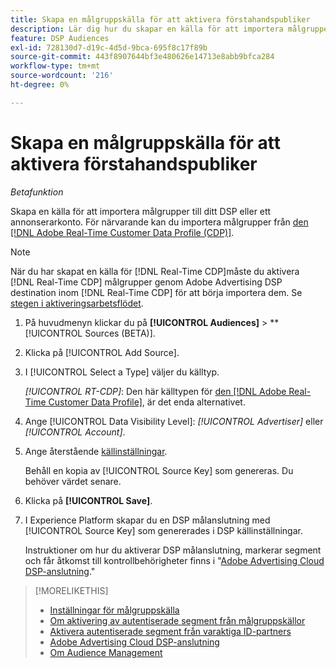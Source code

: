 ```yaml
---
title: Skapa en målgruppskälla för att aktivera förstahandspubliker
description: Lär dig hur du skapar en källa för att importera målgrupper till ditt konto eller till ett annonserarkonto.
feature: DSP Audiences
exl-id: 728130d7-d19c-4d5d-9bca-695f8c17f89b
source-git-commit: 443f8907644bf3e480626e14713e8abb9bfca284
workflow-type: tm+mt
source-wordcount: '216'
ht-degree: 0%

---
```


# Skapa en målgruppskälla för att aktivera förstahandspubliker

*Betafunktion*

<!-- Will this remain for admin users/Adobe account teams only? -->

Skapa en källa för att importera målgrupper till ditt DSP eller ett annonserarkonto. För närvarande kan du importera målgrupper från [den [!DNL Adobe Real-Time Customer Data Profile (CDP)]](https://experienceleague.adobe.com/docs/experience-platform/rtcdp/overview.html).

>[!NOTE]
>
>När du har skapat en källa för [!DNL Real-Time CDP]måste du aktivera [!DNL Real-Time CDP] målgrupper genom Adobe Advertising DSP destination inom [!DNL Real-Time CDP] för att börja importera dem. Se [stegen i aktiveringsarbetsflödet](source-about.md#workflow-sources).

1. På huvudmenyn klickar du på **[!UICONTROL Audiences]** > **[!UICONTROL Sources (BETA)].

1. Klicka på [!UICONTROL Add Source].

1. I [!UICONTROL Select a Type] väljer du källtyp.

   *[!UICONTROL RT-CDP]*: Den här källtypen för [den [!DNL Adobe Real-Time Customer Data Profile]](source-about.md), är det enda alternativet.

1. Ange [!UICONTROL Data Visibility Level]: *[!UICONTROL Advertiser]* eller *[!UICONTROL Account]*.

1. Ange återstående [källinställningar](source-settings.md).

   Behåll en kopia av [!UICONTROL Source Key] som genereras. Du behöver värdet senare.

1. Klicka på **[!UICONTROL Save]**.

1. I Experience Platform skapar du en DSP målanslutning med [!UICONTROL Source Key] som genererades i DSP källinställningar.

   Instruktioner om hur du aktiverar DSP målanslutning, markerar segment och får åtkomst till kontrollbehörigheter finns i &quot;[Adobe Advertising Cloud DSP-anslutning](https://experienceleague.adobe.com/docs/experience-platform/destinations/catalog/advertising/adobe-advertising-connection.html).&quot;

>[!MORELIKETHIS]
>
>* [Inställningar för målgruppskälla](source-settings.md)
>* [Om aktivering av autentiserade segment från målgruppskällor](source-about.md)
>* [Aktivera autentiserade segment från varaktiga ID-partners](source-durable-id.md)<!-- title?-->
>* [Adobe Advertising Cloud DSP-anslutning](https://experienceleague.adobe.com/docs/experience-platform/destinations/catalog/advertising/adobe-advertising-connection.html)
>* [Om Audience Management](/help/dsp/audiences/audience-about.md)


